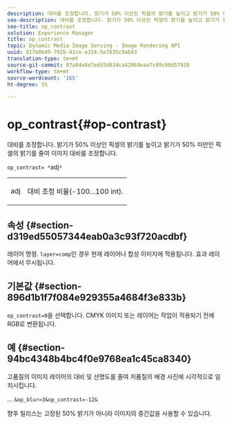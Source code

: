 ```yaml
---
description: 대비를 조정합니다. 밝기가 50% 이상인 픽셀의 밝기를 높이고 밝기가 50% 미만인 픽셀의 밝기를 줄여 이미지 대비를 조정합니다.
seo-description: 대비를 조정합니다. 밝기가 50% 이상인 픽셀의 밝기를 높이고 밝기가 50% 미만인 픽셀의 밝기를 줄여 이미지 대비를 조정합니다.
seo-title: op_contrast
solution: Experience Manager
title: op_contrast
topic: Dynamic Media Image Serving - Image Rendering API
uuid: d17b0b49-792b-41ce-a154-5e7635c9ab43
translation-type: tm+mt
source-git-commit: 97a84e8e7edd3d834ca42069eae7c09c00d57938
workflow-type: tm+mt
source-wordcount: '165'
ht-degree: 1%

---
```



# op_contrast{#op-contrast}

대비를 조정합니다. 밝기가 50% 이상인 픽셀의 밝기를 높이고 밝기가 50% 미만인 픽셀의 밝기를 줄여 이미지 대비를 조정합니다.

`op_contrast= *`adj`*`

<table id="simpletable_8246802C74424A68A7A2EA5B50A89D42"> 
 <tr class="strow"> 
  <td class="stentry"> <p><span class="varname"> adj</span> </p> </td> 
  <td class="stentry"> <p>대비 조정 비율(-100...100 int). </p></td> 
 </tr> 
</table>

## 속성 {#section-d319ed55057344eab0a3c93f720acdbf}

레이어 명령. `layer=comp`인 경우 현재 레이어나 합성 이미지에 적용됩니다. 효과 레이어에서 무시됩니다.

## 기본값 {#section-896d1b1f7f084e929355a4684f3e833b}

`op_contrast=0`을 선택합니다. CMYK 이미지 또는 레이어는 작업이 적용되기 전에 RGB로 변환됩니다.

## 예 {#section-94bc4348b4bc4f0e9768ea1c45ca8340}

고품질의 이미지 레이어의 대비 및 선명도를 줄여 저품질의 배경 사진에 시각적으로 일치시킵니다.

… `&op_blur=3&op_contrast=-12&`

향후 릴리스는 고정된 50% 밝기가 아니라 이미지의 중간값을 사용할 수 있습니다.
